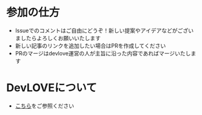 # 参加の仕方

- Issueでのコメントはご自由にどうぞ！新しい提案やアイデアなどがございましたらよろしくお願いいたします
- 新しい記事のリンクを追加したい場合はPRを作成してください
- PRのマージはdevlove運営の人が主旨に沿った内容であればマージいたします

# DevLOVEについて

- [こちら](https://devlove.doorkeeper.jp/)をご参照ください